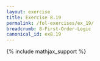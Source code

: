 ```yaml
---
layout: exercise
title: Exercise 8.19
permalink: /fol-exercises/ex_19/
breadcrumb: 8-First-Order-Logic
canonical_id: ex8.19
---
```


{% include mathjax_support %}


